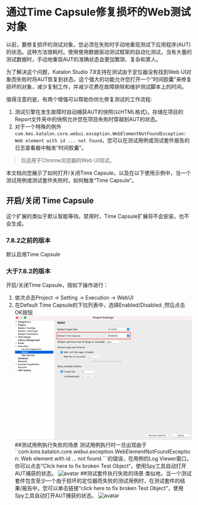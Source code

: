 # 通过Time Capsule修复损坏的Web测试对象

以前，要修复损坏的测试对象，您必须在失败时手动地重现测试下应用程序(AUT)的状态。这种方法很耗时。使用使用数据驱动测试框架的自动化测试，当有大量的测试数据时，手动地重现AUT的准确状态会更加繁琐、复杂和累人。

为了解决这个问题，Katalon Studio 7.8支持在测试由于定位器没有找到Web UI对象而失败时将AUT恢复到状态。这个强大的功能允许您打开一个“时间胶囊”来修复损坏的对象，减少复制工作，并减少花费在故障排除和维护测试脚本上的时间。

值得注意的是，有两个增强可以帮助你优化修复测试的工作流程:
1. 测试引擎在发生故障时自动捕获AUT的快照(以HTML格式)。存储在项目的Report文件夹中的快照允许您在项目失败时穿越到AUT的状态。
2. 对于一个特殊的例外```com.kms.katalon.core.webui.exception.WebElementNotFoundException: Web element with id ... not found```，您可以在测试用例或测试套件报告的日志查看器中触发“时间胶囊”。
> 仅适用于Chrome浏览器的Web UI测试。


本文档向您展示了如何打开/关闭Time Capsule，以及在以下使用示例中，当一个测试用例或测试套件失败时，如何触发“Time Capsule”。

## 开启/关闭 Time Capsule
这个扩展的类似于默认智能等待。禁用时，Time Capsule扩展将不会安装，也不会生成。
### 7.8.2之前的版本
默认启用Time Capsule
### 大于7.8.2的版本
开启/关闭Time Capsule，按如下操作进行：
1. 依次点击Project -> Setting -> Execution -> WebUI
2. 在Default Time Capsule的下拉列表中，选择Enabled/Disabled ,然后点击OK按钮
![avatar](../imgs/xj/img-030-01.png)
##测试用例执行失败的场景
测试用例执行时一旦出现由于``com.kms.katalon.core.webui.exception.WebElementNotFoundException: Web element with id ... not found.```的错误，在用例的Log Viewer窗口，你可以点击”Click here to fix broken Test Object“，使用Spy工具自动打开AUT捕获的状态。
![avatar](../imgs/xj/img-030-02.gif)
##测试套件执行失败的场景
类似地，当一个测试套件包含至少一个由于损坏的定位器而失败的测试用例时，在测试套件的结果/报告中，您可以单击链接“click here to fix broken Test Object”，使用Spy工具自动打开AUT捕获的状态。
![avatar](../imgs/xj/img-030-03.gif)